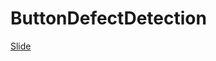 # ButtonDefectDetection
<a href="https://docs.google.com/presentation/d/e/2PACX-1vSLde-o4caM6Lk7-3xhl74nKfTodX8aNBoi_OdB_3ZObRj27M7vu-wrkORe1vq5birOU4NkqC3XNOxo/pub?start=false&loop=false&delayms=3000" target="__blank">Slide</a>

